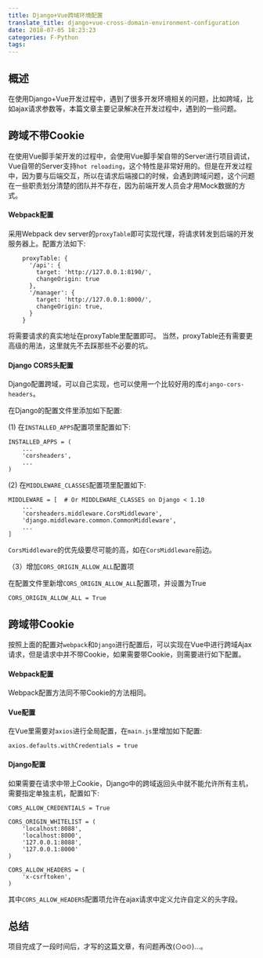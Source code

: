 ```yaml
---
title: Django+Vue跨域环境配置
translate_title: django+vue-cross-domain-environment-configuration
date: 2018-07-05 18:23:23
categories: F-Python
tags:
---
```

## 概述
在使用Django+Vue开发过程中，遇到了很多开发环境相关的问题，比如跨域，比如ajax请求参数等，本篇文章主要记录解决在开发过程中，遇到的一些问题。



## 跨域不带Cookie
在使用Vue脚手架开发的过程中，会使用Vue脚手架自带的Server进行项目调试，Vue自带的Server支持`hot reloading`，这个特性是非常好用的。但是在开发过程中，因为要与后端交互，所以在请求后端接口的时候，会遇到跨域问题，这个问题在一些职责划分清楚的团队并不存在，因为前端开发人员会才用Mock数据的方式。

#### Webpack配置
采用Webpack dev server的`proxyTable`即可实现代理，将请求转发到后端的开发服务器上。配置方法如下:

```
    proxyTable: {
      '/api': {
        target: 'http://127.0.0.1:8190/',
        changeOrigin: true
      },
      '/manager': {
        target: 'http://127.0.0.1:8000/',
        changeOrigin: true,
      }
    }
```
将需要请求的真实地址在proxyTable里配置即可。
当然，proxyTable还有需要更高级的用法，这里就先不去踩那些不必要的坑。

#### Django CORS头配置
Django配置跨域，可以自己实现，也可以使用一个比较好用的库`django-cors-headers`。

在Django的配置文件里添加如下配置:

(1) 在`INSTALLED_APPS`配置项里配置如下:

```
INSTALLED_APPS = (
    ...
    'corsheaders',
    ...
)
```
(2) 在`MIDDLEWARE_CLASSES`配置项里配置如下:

```
MIDDLEWARE = [  # Or MIDDLEWARE_CLASSES on Django < 1.10
    ...
    'corsheaders.middleware.CorsMiddleware',
    'django.middleware.common.CommonMiddleware',
    ...
]
```

`CorsMiddleware`的优先级要尽可能的高，如在`CorsMiddleware`前边。

（3）增加`CORS_ORIGIN_ALLOW_ALL`配置项

在配置文件里新增`CORS_ORIGIN_ALLOW_ALL`配置项，并设置为True

```
CORS_ORIGIN_ALLOW_ALL = True
```

## 跨域带Cookie
按照上面的配置对`webpack`和`Django`进行配置后，可以实现在Vue中进行跨域Ajax请求，但是请求中并不带Cookie，如果需要带Cookie，则需要进行如下配置。

#### Webpack配置
Webpack配置方法同不带Cookie的方法相同。

#### Vue配置
在Vue里需要对`axios`进行全局配置，在`main.js`里增加如下配置:

```
axios.defaults.withCredentials = true
```

#### Django配置
如果需要在请求中带上Cookie，Django中的跨域返回头中就不能允许所有主机，需要指定单独主机，配置如下:

```
CORS_ALLOW_CREDENTIALS = True

CORS_ORIGIN_WHITELIST = (
    'localhost:8088',
    'localhost:8000',
    '127.0.0.1:8088',
    '127.0.0.1:8000'
)

CORS_ALLOW_HEADERS = (
    'x-csrftoken',
)
```
其中`CORS_ALLOW_HEADERS`配置项允许在ajax请求中定义允许自定义的头字段。


## 总结
项目完成了一段时间后，才写的这篇文章，有问题再改(⊙o⊙)…。

<br />


